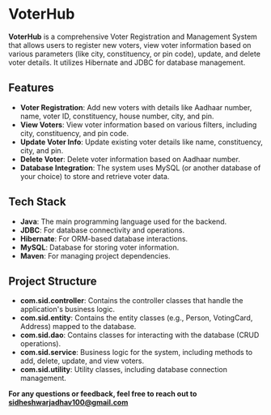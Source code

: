 
# VoterHub

**VoterHub** is a comprehensive Voter Registration and Management System that allows users to register new voters, view voter information based on various parameters (like city, constituency, or pin code), update, and delete voter details. It utilizes Hibernate and JDBC for database management.

## Features

- **Voter Registration**: Add new voters with details like Aadhaar number, name, voter ID, constituency, house number, city, and pin.
- **View Voters**: View voter information based on various filters, including city, constituency, and pin code.
- **Update Voter Info**: Update existing voter details like name, constituency, city, and pin.
- **Delete Voter**: Delete voter information based on Aadhaar number.
- **Database Integration**: The system uses MySQL (or another database of your choice) to store and retrieve voter data.

## Tech Stack

- **Java**: The main programming language used for the backend.
- **JDBC**: For database connectivity and operations.
- **Hibernate**: For ORM-based database interactions.
- **MySQL**: Database for storing voter information.
- **Maven**: For managing project dependencies.

## Project Structure

- **com.sid.controller**: Contains the controller classes that handle the application's business logic.
- **com.sid.entity**: Contains the entity classes (e.g., Person, VotingCard, Address) mapped to the database.
- **com.sid.dao**: Contains classes for interacting with the database (CRUD operations).
- **com.sid.service**: Business logic for the system, including methods to add, delete, update, and view voters.
- **com.sid.utility**: Utility classes, including database connection management.




**For any questions or feedback, feel free to reach out to** **sidheshwarjadhav100@gmail.com**
